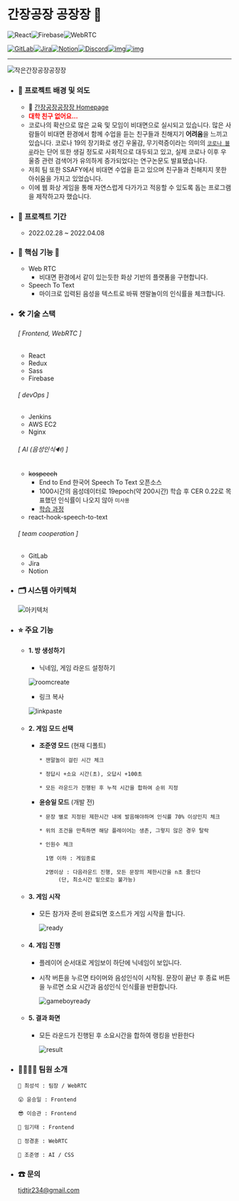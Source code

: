 # 간장공장 공장장 👋

<img src="https://img.shields.io/badge/react-%2320232a.svg?style=for-the-badge&logo=react&logoColor=%2361DAFB" alt="React"/><img src="https://img.shields.io/badge/firebase-FFCA28?style=for-the-badge&logo=firebase&logoColor=FFF" alt="Firebase" style="zoom:100%;" /><img src="https://img.shields.io/badge/WEBRTC-57BCAD?style=for-the-badge&logo=WEBRTC&logoColor=FFF" alt="WebRTC" />

[![GitLab](https://img.shields.io/badge/gitlab-%23181717.svg?style=for-the-badge&logo=gitlab&logoColor=white)](https://img.shields.io/badge/gitlab-%23181717.svg?style=for-the-badge&logo=gitlab&logoColor=white)[![Jira](https://img.shields.io/badge/jira-%230A0FFF.svg?style=for-the-badge&logo=jira&logoColor=white)](https://img.shields.io/badge/jira-%230A0FFF.svg?style=for-the-badge&logo=jira&logoColor=white)[![Notion](https://img.shields.io/badge/Notion-%23000000.svg?style=for-the-badge&logo=notion&logoColor=white)](https://img.shields.io/badge/Notion-%23000000.svg?style=for-the-badge&logo=notion&logoColor=white)[![Discord](https://img.shields.io/badge/Discord-%237289DA.svg?style=for-the-badge&logo=discord&logoColor=white)](https://img.shields.io/badge/Discord-%237289DA.svg?style=for-the-badge&logo=discord&logoColor=white)[![img](https://img.shields.io/badge/Mattermost-blue)](https://img.shields.io/badge/Mattermost-blue)[![img](https://img.shields.io/badge/Webex-darkblue)](https://img.shields.io/badge/Webex-darkblue)

-----------


![작은간장공장공장장](/public/작은간장공장공장장.png)




- ### 🤔 프로젝트 배경 및 의도

  - 🧉 [간장공장공장장 Homepage](https://j6d203.p.ssafy.io)
  - **<span style="color:red">대학 친구 없어요...</span>**
  - 코로나의 확산으로 많은 교육 및 모임이 비대면으로 실시되고 있습니다. 많은 사람들이 비대면 환경에서 함께 수업을 듣는 친구들과 친해지기 **어려움**을 느끼고 있습니다. 코로나 19의 장기화로 생긴 우울감, 무기력증이라는 의미의 [`코로나 블루`](https://terms.naver.com/entry.naver?docId=5931743&cid=43667&categoryId=43667)라는 단어 또한 생길 정도로 사회적으로 대두되고 있고, 실제 코로나 이후 우울증 관련 검색어가 유의하게 증가되었다는 연구논문도 발표됐습니다.
  - 저희 팀 또한 SSAFY에서 비대면 수업을 듣고 있으며 친구들과 친해지지 못한 아쉬움을 가지고 있었습니다.
  - 이에 웹 화상 게임을 통해 자연스럽게 다가가고 적응할 수 있도록 돕는 프로그램을 제작하고자 했습니다.
  



- ### 📅 프로젝트 기간

  - 2022.02.28 ~ 2022.04.08




- ### 🚅 핵심 기능 💨

  - Web RTC
    - 비대면 환경에서 같이 있는듯한 화상 기반의 플랫폼을 구현합니다.
  - Speech To Text
    - 마이크로 입력된 음성을 텍스트로 바꿔 잰말놀이의 인식률을 체크합니다.




- ### 🛠 기술 스택

  ###### [ Frontend, WebRTC ]

  - React
  - Redux
  - Sass
  - Firebase

  ###### [ devOps ]

  - Jenkins
  - AWS EC2
  - Nginx

  ###### [ AI (음성인식🔊) ]

  - ~~kospeech~~  
    - End to End 한국어 Speech To Text 오픈소스
    - 1000시간의 음성데이터로 19epoch(약 200시간) 학습 후 CER 0.22로 목표했던 인식률이 나오지 않아 `미사용`
    - [학습 과정](https://2106.notion.site/kospeech-473ecc9d75554c31af6190208c8842e4)
  - react-hook-speech-to-text
  
  ###### [ team cooperation ]
  
  - GitLab
  - Jira
  - Notion





- ### 🗂 시스템 아키텍쳐

  ![아키텍처](/public/아키텍처.png)



- ### ⭐ 주요 기능

  - #### 1. 방 생성하기

    - 닉네임, 게임 라운드 설정하기
    
    ![roomcreate](/public/roomcreate.gif)
  	
  	- 링크 복사
  	
    ![linkpaste](/public/linkpaste.gif)
  
  
  - #### 2. 게임 모드 선택
  
    - **조준영 모드**  (현재 디폴트)
  
      ```
      * 잰말놀이 걸린 시간 체크
      
      * 정답시 +소요 시간(초), 오답시 +100초
      
      * 모든 라운드가 진행된 후 누적 시간을 합하여 순위 지정
      ```
  
    - **윤승일 모드** (개발 전)
  
      ```
      * 문장 별로 지정된 제한시간 내에 발음해야하며 인식률 70% 이상인지 체크
      
      * 위의 조건을 만족하면 해당 플레이어는 생존, 그렇지 않은 경우 탈락
      
      * 인원수 체크
      
      	1명 이하 : 게임종료
      
      	2명이상 : 다음라운드 진행, 모든 문장의 제한시간을 n초 줄인다 
      		(단, 최소시간 밑으로는 불가능)
      ```
  
  - #### 3. 게임 시작
  
    - 모든 참가자 준비 완료되면 호스트가 게임 시작을 합니다.
  
      ![ready](/public/ready.gif)
  
  - #### 4. 게임 진행
  
    - 플레이어 순서대로 게임보이 하단에 닉네임이 보입니다.
  
    - 시작 버튼을 누르면 타이머와 음성인식이 시작됨. 문장이 끝난 후 종료 버튼을 누르면 소요 시간과 음성인식 인식률을 반환합니다.
  
      ![gameboyready](/public/gameboyready.gif)
  
  - #### 5. 결과 화면
  
    - 모든 라운드가 진행된 후 소요시간을 합하여 랭킹을 반환한다
    
      ![result](/public/result.png)
  
  
  
- ### 👨‍👩‍👦‍👦 팀원 소개
  ```
  👦 최성석 : 팀장 / WebRTC
  
  😮 윤승일 : Frontend
  
  😎 이승관 : Frontend
  
  🧔 임기태 : Frontend
  
  🧑 정경훈 : WebRTC
  
  🤔 조준영 : AI / CSS
  ```



- ### ☎ 문의

  tjdtjr234@gmail.com
